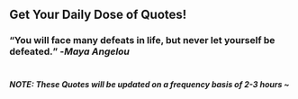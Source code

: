 ## Get Your Daily Dose of Quotes!
### <q>You will face many defeats in life, but never let yourself be defeated.</q> -<em>Maya Angelou</em> <br><br>
##### NOTE: These Quotes will be updated on a frequency basis of 2-3 hours ~
